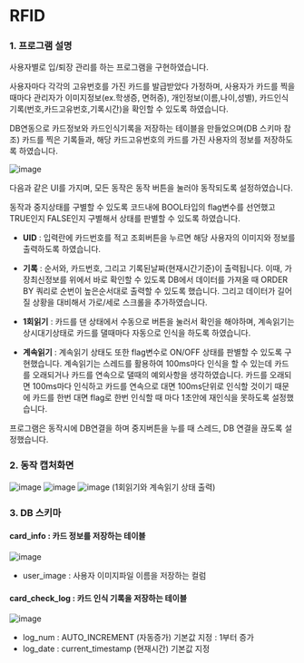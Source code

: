 # RFID


### 1. 프로그램 설명
  사용자별로 입/퇴장 관리를 하는 프로그램을 구현하였습니다.
  
  사용자마다 각각의 고유번호를 가진 카드를 발급받았다 가정하며, 사용자가 카드를 찍을때마다 관리자가 이미지정보(ex.학생증, 면허증), 개인정보(이름,나이,성별), 카드인식기록(번호,카드고유번호,기록시간)을 확인할 수 있도록 하였습니다.
  
  DB연동으로 카드정보와 카드인식기록을 저장하는 테이블을 만들었으며(DB 스키마 참조) 카드를 찍은 기록들과, 해당 카드고유번호의 카드를 가진 사용자의 정보를 저장하도록 하였습니다.

  ![image](https://github.com/myreporthjh/RFID/assets/148738904/985dfc10-b706-4a78-9e71-a0532fb27d80)
  
  다음과 같은 UI를 가지며, 모든 동작은 동작 버튼을 눌러야 동작되도록 설정하였습니다.
  
  동작과 중지상태를 구별할 수 있도록 코드내에 BOOL타입의 flag변수를 선언했고 TRUE인지 FALSE인지 구별해서 상태를 판별할 수 있도록 하였습니다.

  - **UID** : 입력란에 카드번호를 적고 조회버튼을 누르면 해당 사용자의 이미지와 정보를 출력하도록 하였습니다.

  - **기록** : 순서와, 카드번호, 그리고 기록된날짜(현재시간기준)이 출력됩니다. 이때, 가장최신정보를 위에서 바로 확인할 수 있도록 DB에서 데이터를 가져올 때 ORDER BY 쿼리로 순번이 높은순서대로 출력할 수 있도록 했습니다. 그리고 데이터가 길어질 상황을 대비해서 가로/세로 스크롤을 추가하였습니다.

  - **1회읽기** : 카드를 댄 상태에서 수동으로 버튼을 눌러서 확인을 해야하며, 계속읽기는 상시대기상태로 카드를 댈때마다 자동으로 인식을 하도록 하였습니다.

  - **계속읽기** : 계속읽기 상태도 또한 flag변수로 ON/OFF 상태를 판별할 수 있도록 구현했습니다. 계속읽기는 스레드를 활용하여 100ms마다 인식을 할 수 있는데 카드를 오래되거나 카드를 연속으로 댈때의 예외사항을 생각하였습니다. 카드를 오래되면 100ms마다 인식하고 카드를 연속으로 대면 100ms단위로 인식할 것이기 때문에 카드를 한번 대면 flag로 한번 인식할 때 마다 1초안에 재인식을 못하도록 설정했습니다.
   
  프로그램은 동작시에 DB연결을 하며 중지버튼을 누를 때 스레드, DB 연결을 끊도록 설정했습니다.


### 2. 동작 캡처화면
  ![image](https://github.com/myreporthjh/RFID/assets/148738904/36901725-83f7-44d0-b750-7c51440f76aa)
  ![image](https://github.com/myreporthjh/RFID/assets/148738904/cfb2fbb7-a814-44d5-bf89-007188ff82d7)
  ![image](https://github.com/myreporthjh/RFID/assets/148738904/48482d2d-76e8-4790-9c36-dc6a7729d88b)
  (1회읽기와 계속읽기 상태 출력)


### 3. DB 스키마

#### card_info : 카드 정보를 저장하는 테이블
![image](https://github.com/myreporthjh/RFID/assets/148738904/b55c405b-4b8e-4a2e-bc76-9bc2760b55bd)
- user_image : 사용자 이미지파일 이름을 저장하는 컬럼

#### card_check_log : 카드 인식 기록을 저장하는 테이블
![image](https://github.com/myreporthjh/RFID/assets/148738904/19d7918b-f9b0-4c2b-9519-5e8953ebc9c5)
- log_num : AUTO_INCREMENT (자동증가) 기본값 지정 : 1부터 증가
- log_date : current_timestamp (현재시간) 기본값 지정
